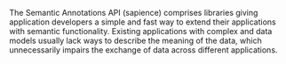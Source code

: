 The Semantic Annotations API (sapience) comprises libraries giving application developers a simple and fast way to extend their applications with semantic functionality. Existing applications with complex and data models usually lack ways to describe the meaning of the data, which unnecessarily impairs the exchange of data across different applications. 
